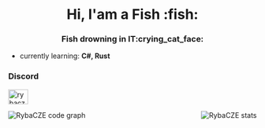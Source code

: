 <h1 align="center">Hi, I'am a Fish :fish:</h1>
<h3 align="center">Fish drowning in IT:crying_cat_face:</h3>

- currently learning: **C#, Rust**

<h3 align="left">Discord</h3>
<p align="left">
<a href="https://discord.gg/rybacz" target="blank"><img align="center" src="https://raw.githubusercontent.com/rahuldkjain/github-profile-readme-generator/master/src/images/icons/Social/discord.svg" alt="rybacz" height="30" width="40" /></a>
</p>

<p><img align="left" src="https://github-readme-stats.vercel.app/api/top-langs?username=RybaCZE&show_icons=true&locale=en&layout=compact&theme=tokyonight" alt="RybaCZE code graph" /></p>
<p>&nbsp;<img align="right" src="https://github-readme-stats.vercel.app/api?username=RybaCZE&show_icons=true&locale=en&theme=tokyonight" alt="RybaCZE stats" /></p>

  <!--
  **RybaCZE/RybaCZE** is a ✨ _special_ ✨ repository because its `README.md` (this file) appears on your GitHub profile.

Here are some ideas to get you started:

- 🔭 I’m currently working on ...
- 🌱 I’m currently learning ...
- 👯 I’m looking to collaborate on ...
- 🤔 I’m looking for help with ...
- 💬 Ask me about ...
- 📫 How to reach me: ...
- 😄 Pronouns: ...
- ⚡ Fun fact: ...
  -->
